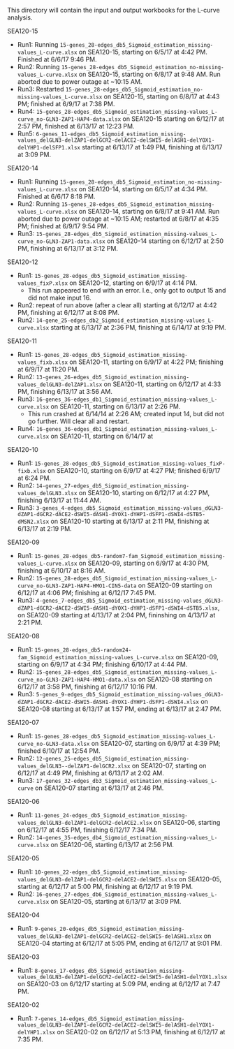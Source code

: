 This directory will contain the input and output workbooks for the L-curve analysis.

SEA120-15
* Run1: Running `15-genes_28-edges_db5_Sigmoid_estimation_missing-values_L-curve.xlsx` on SEA120-15, starting on 6/5/17 at 4:42 PM.  Finished at 6/6/17 9:46 PM.
* Run2: Running `15-genes_28-edges_db5_Sigmoid_estimation_no-missing-values_L-curve.xlsx` on SEA120-15, starting on 6/8/17 at 9:48 AM. Run aborted due to power outage at ~10:15 AM.
* Run3: Restarted `15-genes_28-edges_db5_Sigmoid_estimation_no-missing-values_L-curve.xlsx` on SEA120-15, starting on 6/8/17 at 4:43 PM; finished at 6/9/17 at 7:38 PM.
* Run4: `15-genes_28-edges_db5_Sigmoid_estimation_missing-values_L-curve_no-GLN3-ZAP1-HAP4-data.xlsx` on SEA120-15 starting on 6/12/17 at 2:57 PM, finished at 6/13/17 at 12:23 PM.
* Run5: `6-genes_11-edges_db5_Sigmoid_estimation_missing-values_delGLN3-delZAP1-delGCR2-delACE2-delSWI5-delASH1-delYOX1-delYHP1-delSFP1.xlsx` starting at 6/13/17 at 1:49 PM, finishing at 6/13/17 at 3:09 PM.

SEA120-14
* Run1: Running `15-genes_28-edges_db5_Sigmoid_estimation_no-missing-values_L-curve.xlsx` on SEA120-14, starting on 6/5/17 at 4:34 PM.  Finished at 6/6/17 8:18 PM.
* Run2: Running `15-genes_28-edges_db5_Sigmoid_estimation_missing-values_L-curve.xlsx` on SEA120-14, starting on 6/8/17 at 9:41 AM.  Run aborted due to power outage at ~10:15 AM; restarted at 6/8/17 at 4:35 PM; finished at 6/9/17 9:54 PM.
* Run3: `15-genes_28-edges_db5_Sigmoid_estimation_missing-values_L-curve_no-GLN3-ZAP1-data.xlsx` on SEA120-14 starting on 6/12/17 at 2:50 PM, finishing at 6/13/17 at 3:12 PM.

SEA120-12
* Run1: `15-genes_28-edges_db5_Sigmoid_estimation_missing-values_fixP.xlsx` on SEA120-12, starting on 6/9/17 at 4:14 PM.
    * This run appeared to end with an error.  I.e., only got to output 15 and did not make input 16.
* Run2: repeat of run above (after a clear all) starting at 6/12/17 at 4:42 PM, finishing at 6/12/17 at 8:08 PM.
* Run2: `14-gene_25-edges_db2_Sigmoid_estimation_missing-values_L-curve.xlsx` starting at 6/13/17 at 2:36 PM, finishing at 6/14/17 at 9:19 PM.

SEA120-11
* Run1: `15-genes_28-edges_db5_Sigmoid_estimation_missing-values_fixb.xlsx` on SEA120-11, starting on 6/9/17 at 4:22 PM; finishing at 6/9/17 at 11:20 PM.
* Run2: `13-genes_26-edges_db5_Sigmoid_estimation_missing-values_delGLN3-delZAP1.xlsx` on SEA120-11, starting on 6/12/17 at 4:33 PM, finishing 6/13/17 at 3:56 AM.
* Run3: `16-genes_36-edges_db1_Sigmoid_estimation_missing-values_L-curve.xlsx` on SEA120-11, starting on 6/13/17 at 2:26 PM.
    * This run crashed at 6/14/14 at 2:26 AM; created input 14, but did not go further.  Will clear all and restart.
* Run4: `16-genes_36-edges_db1_Sigmoid_estimation_missing-values_L-curve.xlsx` on SEA120-11, starting on 6/14/17 at

SEA120-10
* Run1: `15-genes_28-edges_db5_Sigmoid_estimation_missing-values_fixP-fixb.xlsx` on SEA120-10, starting on 6/9/17 at 4:27 PM; finished 6/9/17 at 6:24 PM.
* Run2: `14-genes_27-edges_db5_Sigmoid_estimation_missing-values_delGLN3.xlsx` on SEA120-10, starting on 6/12/17 at 4:27 PM, finishing 6/13/17 at 11:44 AM.
* Run3: `3-genes_4-edges_db5_Sigmoid_estimation_missing-values_dGLN3-dZAP1-dGCR2-dACE2-dSWI5-dASH1-dYOX1-dYHP1-dSFP1-dSWI4-dSTB5-dMSN2.xlsx` on SEA120-10 starting at 6/13/17 at 2:11 PM, finishing at 6/13/17 at 2:19 PM.

SEA120-09
* Run1: `15-genes_28-edges_db5-random7-fam_Sigmoid_estimation_missing-values_L-curve.xlsx` on SEA120-09, starting on 6/9/17 at 4:30 PM, finishing at 6/10/17 at 8:16 AM.
* Run2: `15-genes_28-edges_db5_Sigmoid_estimation_missing-values_L-curve_no-GLN3-ZAP1-HAP4-HMO1-CIN5-data` on SEA120-09 starting on 6/12/17 at 4:06 PM; finishing at 6/12/17 7:45 PM.
* Run3: `4-genes_7-edges_db5_Sigmoid_estimation_missing-values_dGLN3-dZAP1-dGCR2-dACE2-dSWI5-dASH1-dYOX1-dYHP1-dSFP1-dSWI4-dSTB5.xlsx`, on SEA120-09 starting at 4/13/17 at 2:04 PM, fininshing on 4/13/17 at 2:21 PM.

SEA120-08
* Run1: `15-genes_28-edges_db5-random24-fam_Sigmoid_estimation_missing-values_L-curve.xlsx` on SEA120-09, starting on 6/9/17 at 4:34 PM; finishing 6/10/17 at 4:44 PM.
* Run2: `15-genes_28-edges_db5_Sigmoid_estimation_missing-values_L-curve_no-GLN3-ZAP1-HAP4-HMO1-data.xlsx` on SEA120-08 starting on 6/12/17 at 3:58 PM, finishing at 6/12/17 10:16 PM.
* Run3: `5-genes_9-edges_db5_Sigmoid_estimation_missing-values_dGLN3-dZAP1-dGCR2-dACE2-dSWI5-dASH1-dYOX1-dYHP1-dSFP1-dSWI4.xlsx` on SEA120-08 starting at 6/13/17 at 1:57 PM, ending at 6/13/17 at 2:47 PM.

SEA120-07
* Run1: `15-genes_28-edges_db5_Sigmoid_estimation_missing-values_L-curve_no-GLN3-data.xlsx` on SEA120-07, starting on 6/9/17 at 4:39 PM; finished 6/10/17 at 12:54 PM.
* Run2: `12-genes_25-edges_db5_Sigmoid_estimation_missing-values_delGLN3--delZAP1-delGCR2.xlsx` on SEA120-07, starting on 6/12/17 at 4:49 PM, finishing at 6/13/17 at 2:02 AM.
* Run3: `17-genes_32-edges_db3_Sigmoid_estimation_missing-values_L-curve` on SEA120-07 starting at 6/13/17 at 2:46 PM.

SEA120-06
* Run1: `11-genes_24-edges_db5_Sigmoid_estimation_missing-values_delGLN3-delZAP1-delGCR2-delACE2.xlsx` on SEA120-06, starting on 6/12/17 at 4:55 PM, finishing 6/12/17 7:34 PM.
* Run2: `14-genes_35-edges_db4_Sigmoid_estimation_missing-values_L-curve.xlsx` on SEA120-06, starting 6/13/17 at 2:56 PM.

SEA120-05
* Run1: `10-genes_22-edges_db5_Sigmoid_estimation_missing-values_delGLN3-delZAP1-delGCR2-delACE2-delSWI5.xlsx` on SEA120-05, starting at 6/12/17 at 5:00 PM, finishing at 6/12/17 at 9:19 PM.
* Run2: `16-genes_27-edges_db6_Sigmoid_estimation_missing-values_L-curve.xlsx` on SEA120-05, starting at 6/13/17 at 3:09 PM.

SEA120-04
* Run1: `9-genes_20-edges_db5_Sigmoid_estimation_missing-values_delGLN3-delZAP1-delGCR2-delACE2-delSWI5-delASH1.xlsx` on SEA120-04 starting at 6/12/17 at 5:05 PM, ending at 6/12/17 at 9:01 PM.

SEA120-03
* Run1: `8-genes_17-edges_db5_Sigmoid_estimation_missing-values_delGLN3-delZAP1-delGCR2-delACE2-delSWI5-delASH1-delYOX1.xlsx` on SEA120-03 on 6/12/17 starting at 5:09 PM, ending at 6/12/17 at 7:47 PM.

SEA120-02
* Run1: `7-genes_14-edges_db5_Sigmoid_estimation_missing-values_delGLN3-delZAP1-delGCR2-delACE2-delSWI5-delASH1-delYOX1-delYHP1.xlsx` on SEA120-02 on 6/12/17 at 5:13 PM, finishing at 6/12/17 at 7:35 PM.

